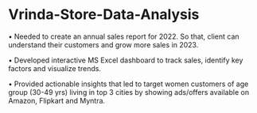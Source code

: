 # Vrinda-Store-Data-Analysis
• Needed to create an annual sales report for 2022. So that, client can understand their customers and grow more
sales in 2023.

• Developed interactive MS Excel dashboard to track sales, identify key factors and visualize trends.

• Provided actionable insights that led to target women customers of age group (30-49 yrs) living in top 3 cities by
showing ads/offers available on Amazon, Flipkart and Myntra.
